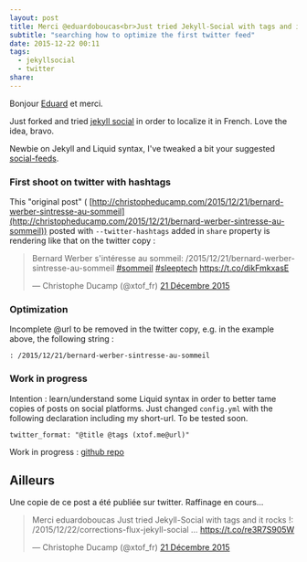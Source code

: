 ```yaml
---
layout: post
title: Merci @eduardoboucas<br>Just tried Jekyll-Social with tags and it rocks !
subtitle: "searching how to optimize the first twitter feed"
date: 2015-12-22 00:11
tags:
  - jekyllsocial
  - twitter
share: 
---
```


Bonjour [Eduard](https://twitter.com/eduardoboucas) et merci.

Just forked and tried [jekyll social](https://github.com/eduardoboucas/jekyll-social) in order to localize it in French. Love the idea, bravo.

Newbie on Jekyll and Liquid syntax, I've tweaked a bit your suggested [social-feeds](https://github.com/ChristopheDucamp/christopheducamp.github.io/tree/master/social-feeds).

### First shoot on twitter with hashtags

This "original post" ( [http://christopheducamp.com/2015/12/21/bernard-werber-sintresse-au-sommeil](http://christopheducamp.com/2015/12/21/bernard-werber-sintresse-au-sommeil)) posted
with `--twitter-hashtags` added in `share` property is rendering like that on the twitter copy  :

<blockquote class="twitter-tweet" lang="fr"><p lang="fr" dir="ltr">Bernard Werber s&#39;intéresse au sommeil: /2015/12/21/bernard-werber-sintresse-au-sommeil <a href="https://twitter.com/hashtag/sommeil?src=hash">#sommeil</a> <a href="https://twitter.com/hashtag/sleeptech?src=hash">#sleeptech</a> <a href="https://t.co/dikFmkxasE">https://t.co/dikFmkxasE</a></p>&mdash; Christophe Ducamp (@xtof_fr) <a href="https://twitter.com/xtof_fr/status/679047082972479489">21 Décembre 2015</a></blockquote>
<script async src="//platform.twitter.com/widgets.js" charset="utf-8"></script>

### Optimization
Incomplete @url to be removed in the twitter copy, e.g. in the example above, the following string :

   `: /2015/12/21/bernard-werber-sintresse-au-sommeil`

### Work in progress
Intention : learn/understand some Liquid syntax in order to better tame copies of posts on social platforms. Just changed `config.yml` with the following declaration including my short-url. To be tested soon.  

`twitter_format: "@title @tags (xtof.me@url)"`

Work in progress : [github repo](https://github.com/ChristopheDucamp/christopheducamp.github.io)

## Ailleurs
Une copie de ce post a été publiée sur twitter. Raffinage en cours...

<blockquote class="twitter-tweet" lang="fr"><p lang="en" dir="ltr">Merci eduardoboucas&#10;Just tried Jekyll-Social with tags and it rocks !: /2015/12/22/corrections-flux-jekyll-social … <a href="https://t.co/re3R7S905W">https://t.co/re3R7S905W</a></p>&mdash; Christophe Ducamp (@xtof_fr) <a class="u-syndication" rel="syndication"  href="https://twitter.com/xtof_fr/status/679080293333114880">21 Décembre 2015</a></blockquote>
<script async src="//platform.twitter.com/widgets.js" charset="utf-8"></script>
